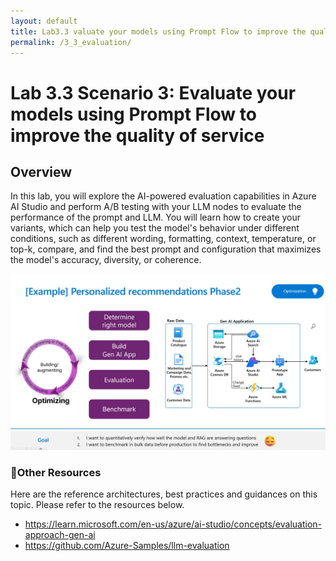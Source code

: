 ```yaml
---
layout: default
title: Lab3.3 valuate your models using Prompt Flow to improve the quality of service
permalink: /3_3_evaluation/
---
```


# Lab 3.3 Scenario 3: Evaluate your models using Prompt Flow to improve the quality of service

## Overview
In this lab, you will explore the AI-powered evaluation capabilities in Azure AI Studio and perform A/B testing with your LLM nodes to evaluate the performance of the prompt and LLM. You will learn how to create your variants, which can help you test the model's behavior under different conditions, such as different wording, formatting, context, temperature, or top-k, compare, and find the best prompt and configuration that maximizes the model's accuracy, diversity, or coherence.

![LLMOps](images/evaluation_requirements.jpg)

### 🥇Other Resources
Here are the reference architectures, best practices and guidances on this topic. Please refer to the resources below. 

- https://learn.microsoft.com/en-us/azure/ai-studio/concepts/evaluation-approach-gen-ai
- https://github.com/Azure-Samples/llm-evaluation
